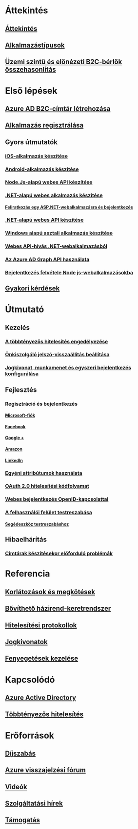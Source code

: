 # Áttekintés
## [Áttekintés](active-directory-b2c-overview.md)
## [Alkalmazástípusok](active-directory-b2c-apps.md)
## [Üzemi szintű és előnézeti B2C-bérlők összehasonlítás](active-directory-b2c-reference-tenant-type.md)

# Első lépések
## [Azure AD B2C-címtár létrehozása](active-directory-b2c-get-started.md)
## [Alkalmazás regisztrálása](active-directory-b2c-app-registration.md)
## Gyors útmutatók
### [iOS-alkalmazás készítése](active-directory-b2c-devquickstarts-ios.md)
### [Android-alkalmazás készítése](active-directory-b2c-devquickstarts-android.md)
### [Node.Js-alapú webes API készítése](active-directory-b2c-devquickstarts-api-node.md)
### [.NET-alapú webes alkalmazás készítése](active-directory-b2c-devquickstarts-web-dotnet.md)
#### [Feliratkozás egy ASP.NET-webalkalmazásra és bejelentkezés](active-directory-b2c-devquickstarts-web-dotnet-susi.md)
### [.NET-alapú webes API készítése](active-directory-b2c-devquickstarts-api-dotnet.md)
### [Windows alapú asztali alkalmazás készítése](active-directory-b2c-devquickstarts-native-dotnet.md)
### [Webes API-hívás .NET-webalkalmazásból](active-directory-b2c-devquickstarts-web-api-dotnet.md)
### [Az Azure AD Graph API használata](active-directory-b2c-devquickstarts-graph-dotnet.md)
### [Bejelentkezés felvétele Node js-webalkalmazásokba](active-directory-b2c-devquickstarts-web-node.md)
## [Gyakori kérdések](active-directory-b2c-faqs.md)

# Útmutató
## Kezelés
### [A többtényezős hitelesítés engedélyezése](active-directory-b2c-reference-mfa.md)
### [Önkiszolgáló jelszó-visszaállítás beállítása](active-directory-b2c-reference-sspr.md)
### [Jogkivonat, munkamenet és egyszeri bejelentkezés konfigurálása](active-directory-b2c-token-session-sso.md)
## Fejlesztés
### Regisztráció és bejelentkezés
#### [Microsoft-fiók](active-directory-b2c-setup-msa-app.md)
#### [Facebook](active-directory-b2c-setup-fb-app.md)
#### [Google +](active-directory-b2c-setup-goog-app.md)
#### [Amazon](active-directory-b2c-setup-amzn-app.md)
#### [LinkedIn](active-directory-b2c-setup-li-app.md)
### [Egyéni attribútumok használata](active-directory-b2c-reference-custom-attr.md)
### [OAuth 2.0 hitelesítési kódfolyamat](active-directory-b2c-reference-oauth-code.md)
### [Webes bejelentkezés OpenID-kapcsolattal](active-directory-b2c-reference-oidc.md)
### [A felhasználói felület testreszabása](active-directory-b2c-reference-ui-customization.md)
#### [Segédeszköz testreszabáshoz](active-directory-b2c-reference-ui-customization-helper-tool.md)
## Hibaelhárítás
### [Címtárak készítésekor előforduló problémák](active-directory-b2c-support-create-directory.md)

# Referencia
## [Korlátozások és megkötések](active-directory-b2c-limitations.md)
## [Bővíthető házirend-keretrendszer](active-directory-b2c-reference-policies.md)
## [Hitelesítési protokollok](active-directory-b2c-reference-protocols.md)
## [Jogkivonatok](active-directory-b2c-reference-tokens.md)

## [Fenyegetések kezelése](active-directory-b2c-reference-threat-management.md)

# Kapcsolódó
## [Azure Active Directory](../active-directory/active-directory-whatis.md)
## [Többtényezős hitelesítés](../multi-factor-authentication/multi-factor-authentication.md)

# Erőforrások
## [Díjszabás](https://azure.microsoft.com/pricing/details/active-directory-b2c/)
## [Azure visszajelzési fórum](http://feedback.azure.com/forums/169401-azure-active-directory)
## [Videók](https://azure.microsoft.com/documentation/videos/index/?services=active-directory-b2c) 
## [Szolgáltatási hírek](https://azure.microsoft.com/updates/?product=active-directory-b2c)
## [Támogatás](active-directory-b2c-support.md)